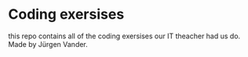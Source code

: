 # Coding exersises
this repo contains all of the coding exersises our IT theacher had us do.
Made by Jürgen Vander.
